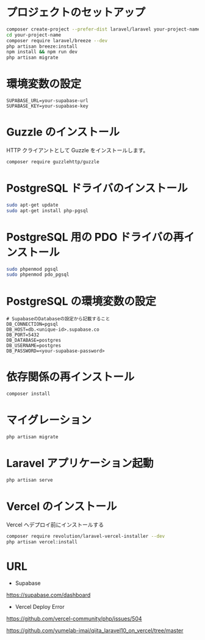 # プロジェクトのセットアップ

```bash
composer create-project --prefer-dist laravel/laravel your-project-name
cd your-project-name
composer require laravel/breeze --dev
php artisan breeze:install
npm install && npm run dev
php artisan migrate
```

# 環境変数の設定

```
SUPABASE_URL=your-supabase-url
SUPABASE_KEY=your-supabase-key
```

# Guzzle のインストール

HTTP クライアントとして Guzzle をインストールします。

```bash
composer require guzzlehttp/guzzle
```

# PostgreSQL ドライバのインストール

```bash
sudo apt-get update
sudo apt-get install php-pgsql
```

# PostgreSQL 用の PDO ドライバの再インストール

```bash
sudo phpenmod pgsql
sudo phpenmod pdo_pgsql
```

# PostgreSQL の環境変数の設定

```
# SupabaseのDatabaseの設定から記載すること
DB_CONNECTION=pgsql
DB_HOST=db.<unique-id>.supabase.co
DB_PORT=5432
DB_DATABASE=postgres
DB_USERNAME=postgres
DB_PASSWORD=<your-supabase-password>
```

# 依存関係の再インストール

```bash
composer install
```

# マイグレーション

```bash
php artisan migrate
```

# Laravel アプリケーション起動

```bash
php artisan serve
```

# Vercel のインストール

Vercel へデプロイ前にインストールする

```bash
composer require revolution/laravel-vercel-installer --dev
php artisan vercel:install
```

# URL

-   Supabase

https://supabase.com/dashboard

-   Vercel Deploy Error

https://github.com/vercel-community/php/issues/504

https://github.com/yumelab-imai/qiita_laravel10_on_vercel/tree/master
